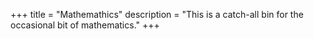 +++
title = "Mathemathics"
description = "This is a catch-all bin for the occasional bit of mathematics."
+++
